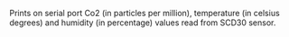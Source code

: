 Prints on serial port Co2 (in particles per million), temperature (in celsius degrees) and humidity (in percentage) values read from SCD30 sensor.
